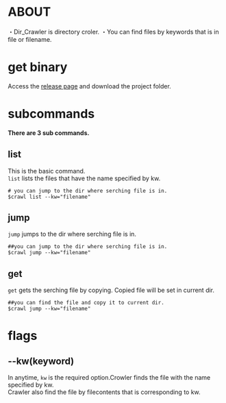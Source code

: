 # ABOUT
・Dir_Crawler is directory croler.
・You can find files by keywords that is in file or filename.

# get binary
Access the [release page](https://github.com/mox692/ChromeExtention_SettingTimer/releases) and download the project folder. 

# subcommands
**There are 3 sub commands.**
## list
This is the basic command.  
`list` lists the files that have the name specified by kw.  
```
# you can jump to the dir where serching file is in.
$crawl list --kw="filename"
```

## jump
`jump` jumps to the dir where serching file is in.  
```
##you can jump to the dir where serching file is in.
$crawl jump --kw="filename"
```

## get
`get` gets the serching file by copying. Copied file will be set in current dir.
```
##you can find the file and copy it to current dir. 
$crawl jump --kw="filename"
```
# flags

## --kw(keyword)
In anytime, `kw` is the required option.Crowler finds the file with the name specified by kw.  
Crawler also find the file by filecontents that is corresponding to kw.

